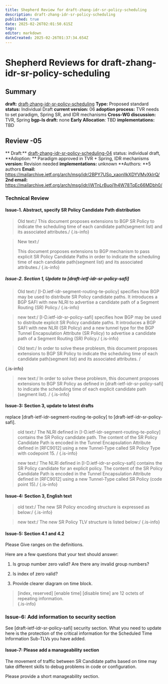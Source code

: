```yaml
---
title: Shepherd Review for draft-zhang-idr-sr-policy-scheduling
description: draft-zhang-idr-sr-policy-scheduling
published: true
date: 2025-02-26T02:01:50.615Z
tags: 
editor: markdown
dateCreated: 2025-02-26T01:37:34.654Z
---
```


# Shepherd Reviews for draft-zhang-idr-sr-policy-scheduling

## Summary 
**draft:**  [draft-zhang-idr-sr-policy-scheduling](https://datatracker.ietf.org/doc/html/draft-zhang-idr-sr-policy-scheduling)
**Type:** Proposed standard 
**status:** Individual Draft 
**current version:** 06
**adoption process:** TVR needs to set paradigm, Spring SR, and IDR mechanisms
**Cross-WG discussion:** TVR, Spring 
**bgp-ls draft:** none
**Early Allocation**: TBD 
**implementations:** TBD 


## Review -05 
**
Draft:** [draft-zhang-idr-sr-policy-scheduling-04](https://datatracker.ietf.org/doc/html/draft-zzd-idr-sr-policy-scheduling-04)
status: individual draft, 
**Adoption: ** Paradigm approved in TVR + Spring, IDR mechanisms  
**version:** Revision needed 
**implementations:** unknown
**Authors: **5 authors 
**Email:** https://mailarchive.ietf.org/arch/msg/idr/2BPY7USo_xaonlIkXDYVMvXklrQ/
**2nd email:** https://mailarchive.ietf.org/arch/msg/idr/iWTnLrBuoj1h4W78TqEc66MDbh0/


### Technical Review

#### Issue-1. Abstract, specify SR Policy Candidate Path distribution  

> Old text:/ 
>    This document proposes extensions to BGP SR Policy to indicate the
>    scheduling time of each candidate path(segment list) and its
>    associated attributes./
{.is-info}


> New text:/ 
> 
>    This document proposes extensions to BGP mechanism to pass 
>    explicit SR Policy Candidate Paths in order to indicate the
>    scheduling time of each candidate path(segment list) and its
>    associated attributes./
{.is-info}

   
##### Issue-2. Section 1, Update to [draft-ietf-idr-sr-policy-safi]

> Old text:/
>    [I-D.ietf-idr-segment-routing-te-policy] specifies how BGP may be
>    used to distribute SR Policy candidate paths.  It introduces a BGP
>    SAFI with new NLRI to advertise a candidate path of a Segment Routing
>    (SR) Policy./
{.is-info}

   
> new text:/
>    [I-D.ietf-idr-sr-policy-safi] specifies how BGP may be
>    used to distribute explicit SR Policy candidate paths.  It introduces a BGP
>    SAFI with new NLRI (SR Policy) and a new tunnel type for the BGP Tunnel 
>    Encapsulation Attribute (SR Policy) to advertise a candidate path 
>    of a Segment Routing (SR) Policy./
{.is-info}

   
> Old text:/
>    In order to solve these problesm, this document proposes extensions
>    to BGP SR Policy to indicate the scheduling time of each candidate
>    path(segment list) and its associated attributes. / 
>    
{.is-info}

> new text:/
>    In order to solve these problesm, this document proposes extensions
>    to BGP SR Policy as defined in [draft-ietf-idr-sr-policy-safi] 
>    to indicate the scheduling time of each explicit candidate
>    path (segment list). / 
{.is-info}

   
#### Issue-3: Section 3, update to latest drafts

replace [draft-ietf-idr-segment-routing-te-policy] to 
[draft-ietf-idr-sr-policy-safi]. 

> old text:/
>    The NLRI defined in [I-D.ietf-idr-segment-routing-te-policy] contains
>    the SR Policy candidate path.  The content of the SR Policy Candidate
>    Path is encoded in the Tunnel Encapsulation Attribute defined in
>    [RFC9012] using a new Tunnel-Type called SR Policy Type with
>    codepoint 15. /
{.is-info}

   
> new text:/
>  The NLRI defined in [I-D.ietf-idr-sr-policy-safi] contains
>    the SR Policy candidate for an explicit policy.  The content of the SR Policy Candidate
>    Path is encoded in the Tunnel Encapsulation Attribute defined in
>    [RFC9012] using a new Tunnel-Type called SR Policy (code point 15)./ 
{.is-info}

   

#### Issue-4: Section 3, English text

> old text:/ The new SR Policy
>    encoding structure is expressed as below:/
{.is-info}


> new text:/ The new SR Policy TLV structure 
>    is listed below:/
{.is-info}


#### Issue-5: Section 4.1 and 4.2 

Please Give ranges on the definitions.

Here are a few questions that your text should answer:

1) Is group number zero valid? Are there any invalid group numbers? 

2) Is index of zero valid? 

3) Provide clearer diagram on time block. 

> [index, reserved] [enable time] [disable time]
> are 12 octets of repeating information.   
{.is-info}


### Issue-6: Add information to security section 

See [draft-ietf-idr-sr-policy-safi] security section. 
What you need to update here is the protection of 
the critical information for the Scheduled Time Information 
Sub-TLVs you have added. 

#### Issue-7: Please add a manageability section 

The movement of traffic between SR Candidate 
paths based on time may take different skills
to debug problems in code or configuration. 

Please provide a short manageability section. 






 



